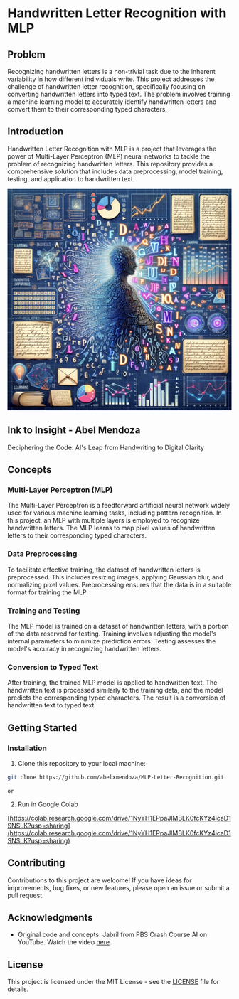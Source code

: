 # Handwritten Letter Recognition with MLP

## Problem

Recognizing handwritten letters is a non-trivial task due to the inherent variability in how different individuals write. This project addresses the challenge of handwritten letter recognition, specifically focusing on converting handwritten letters into typed text. The problem involves training a machine learning model to accurately identify handwritten letters and convert them to their corresponding typed characters.

## Introduction

Handwritten Letter Recognition with MLP is a project that leverages the power of Multi-Layer Perceptron (MLP) neural networks to tackle the problem of recognizing handwritten letters. This repository provides a comprehensive solution that includes data preprocessing, model training, testing, and application to handwritten text.

![1703804855013](image/README/1703804855013.png)

## **Ink to Insight - Abel Mendoza**

Deciphering the Code: AI's Leap from Handwriting to Digital Clarity

## Concepts

### Multi-Layer Perceptron (MLP)

The Multi-Layer Perceptron is a feedforward artificial neural network widely used for various machine learning tasks, including pattern recognition. In this project, an MLP with multiple layers is employed to recognize handwritten letters. The MLP learns to map pixel values of handwritten letters to their corresponding typed characters.

### Data Preprocessing

To facilitate effective training, the dataset of handwritten letters is preprocessed. This includes resizing images, applying Gaussian blur, and normalizing pixel values. Preprocessing ensures that the data is in a suitable format for training the MLP.

### Training and Testing

The MLP model is trained on a dataset of handwritten letters, with a portion of the data reserved for testing. Training involves adjusting the model's internal parameters to minimize prediction errors. Testing assesses the model's accuracy in recognizing handwritten letters.

### Conversion to Typed Text

After training, the trained MLP model is applied to handwritten text. The handwritten text is processed similarly to the training data, and the model predicts the corresponding typed characters. The result is a conversion of handwritten text to typed text.



## Getting Started

### Installation

1. Clone this repository to your local machine:

```bash
git clone https://github.com/abelxmendoza/MLP-Letter-Recognition.git
```

    or

2. Run in Google Colab

[https://colab.research.google.com/drive/1NyYH1EPpaJlMBLK0fcKYz4icaD1SNSLK?usp=sharing](https://colab.research.google.com/drive/1NyYH1EPpaJlMBLK0fcKYz4icaD1SNSLK?usp=sharing)


## Contributing

Contributions to this project are welcome! If you have ideas for improvements, bug fixes, or new features, please open an issue or submit a pull request.

## Acknowledgments

* Original code and concepts: Jabril from PBS Crash Course AI on YouTube. Watch the video [here](https://www.youtube.com/watch?v=6nGCGYWMObE&list=PL8dPuuaLjXtO65LeD2p4_Sb5XQ51par_b&index=6).

## License

This project is licensed under the MIT License - see the [LICENSE]() file for details.

